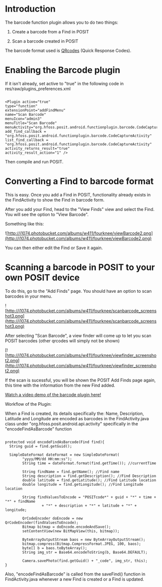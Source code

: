 # Introduction #

The barcode function plugin allows you to do two things:

1) Create a barcode from a Find in POSIT

2) Scan a barcode created in POSIT

The barcode format used is [QRcodes](http://en.wikipedia.org/wiki/QR_code) (Quick Response Codes).


# Enabling the Barcode plugin #

If it isn't already, set active to "true" in the following code in res/raw/plugins\_preferences.xml

```

<Plugin active="true" 
type="function" 
extensionPoint="addFindMenu"
name="Scan Barcode" 
menuIcon="admin3" 
menuTitle="Scan Barcode"
menuActivity="org.hfoss.posit.android.functionplugin.barcode.CodeCaptureActivity" 
add_find_callback = "org.hfoss.posit.android.functionplugin.barcode.CodeCaptureActivity"
list_find_callback = "org.hfoss.posit.android.functionplugin.barcode.CodeCaptureActivity"
activity_returns_result="true"
activity_result_action="1" />

```

Then compile and run POSIT.

# Converting a Find to barcode format #

This is easy. Once you add a Find in POSIT, functionality already
exists in the FindActivity to show the Find in barcode form.

After you add your Find, head to the "View Finds" view and select the Find. You will see the option to "View Barcode".

Something like this:

![http://i1074.photobucket.com/albums/w411/fourknee/viewBarcode2.png](http://i1074.photobucket.com/albums/w411/fourknee/viewBarcode2.png)

You can then either edit the Find or Save it again.

# Scanning a barcode in POSIT to your own POSIT device #

To do this, go to the "Add Finds" page. You should have an option to
scan barcodes in your menu.

![http://i1074.photobucket.com/albums/w411/fourknee/scanbarcode_screenshot3.png](http://i1074.photobucket.com/albums/w411/fourknee/scanbarcode_screenshot3.png)

After selecting "Scan Barcode", a view finder will come up to let you
scan POSIT barcodes (other qrcodes will simply not be shown)

[![http://i1074.photobucket.com/albums/w411/fourknee/viewfinder_screenshot2.png](http://i1074.photobucket.com/albums/w411/fourknee/viewfinder_screenshot2.png)

If the scan is sucessful, you will be shown the POSIT Add Finds page
again, this time with the information from the new Find added.

[Watch a video demo of the barcode plugin here!](http://youtu.be/4918_-ji0q8)

Workflow of the Plugin:

When a Find is created, its details specifically the: Name, Description,
Latitude and Longitude are encoded as barcodes in the FindActivity.java
class under "org.hfoss.posit.android.api.activity" specifically in the
"encodeFindAsBarcode" function

```

protected void encodeFindAsBarcode(Find find){
  String guid = find.getGuid();
		
  SimpleDateFormat dateFormat = new SimpleDateFormat(
		"yyyy/MM/dd HH:mm:ss");
		String time = dateFormat.format(find.getTime()); //currentTime
		
		String findName = find.getName(); //Find name
		String description = find.getDescription(); //Find Description
		double latitude = find.getLatitude(); //Find Latitude location
		double longitude = find.getLongitude(); //Find Longitude location
		
		String findValuesToEncode = "POSITcode*" + guid + "*" + time + "*" + findName
				 + "*" + description + "*" + latitude + "*" + longitude;
		
		QrCodeEncoder doEncode = new QrCodeEncoder(findValuesToEncode);
		Bitmap bitmap = doEncode.encodeAndSave();
        setContentView(new BitMapView(this, bitmap));
        
        ByteArrayOutputStream baos = new ByteArrayOutputStream();
		bitmap.compress(Bitmap.CompressFormat.JPEG, 100, baos);
		byte[] b = baos.toByteArray();
		String img_str = Base64.encodeToString(b, Base64.DEFAULT);
		
		Camera.savePhoto(find.getGuid() + "_code", img_str, this);
}

```

Also, "encodeFindAsBarcode" is called from the saveFind() function in
FindActivity.java whenever a new Find is created or a Find is updated.